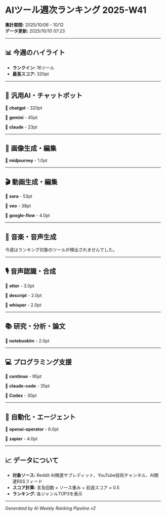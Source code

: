 # AIツール週次ランキング 2025-W41

**集計期間:** 2025/10/06 - 10/12  
**データ更新:** 2025/10/10 07:23

---

## 📊 今週のハイライト

- **ランクイン:** 16ツール
- **最高スコア:** 320pt

---

## 🤖 汎用AI・チャットボット

🥇 **chatgpt** - 320pt

🥈 **gemini** - 45pt

🥉 **claude** - 23pt

---

## 🎨 画像生成・編集

🥇 **midjourney** - 1.0pt

---

## 🎬 動画生成・編集

🥇 **sora** - 53pt

🥈 **veo** - 38pt

🥉 **google-flow** - 4.0pt

---

## 🎵 音楽・音声生成

今週はランキング対象のツールが検出されませんでした。

---

## 🎙️ 音声認識・合成

🥇 **otter** - 3.0pt

🥈 **descript** - 2.0pt

🥉 **whisper** - 2.0pt

---

## 📚 研究・分析・論文

🥇 **notebooklm** - 2.0pt

---

## 💻 プログラミング支援

🥇 **continue** - 95pt

🥈 **claude-code** - 35pt

🥉 **Codex** - 30pt

---

## 🔄 自動化・エージェント

🥇 **openai-operator** - 6.0pt

🥈 **zapier** - 4.0pt

---

## 📈 データについて

- **対象ソース:** Reddit AI関連サブレディット、YouTube技術チャンネル、AI関連RSSフィード
- **スコア計算:** 言及回数 × ソース重み + 前週スコア × 0.5
- **ランキング:** 各ジャンルTOP3を表示

---

*Generated by AI Weekly Ranking Pipeline v2*
